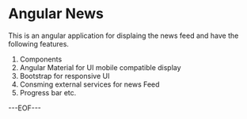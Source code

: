 # Angular News
This is an angular application for displaing the news feed and have the following features.<br/>
1. Components
2. Angular Material for UI mobile compatible display
3. Bootstrap for responsive UI
4. Consming external services for news Feed
5. Progress bar etc.

---EOF---


